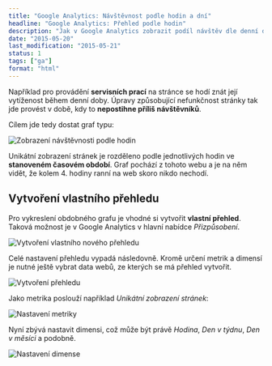 ```yaml
---
title: "Google Analytics: Návštěvnost podle hodin a dní"
headline: "Google Analytics: Přehled podle hodin"
description: "Jak v Google Analytics zobrazit podíl návštěv dle denní doby nebo dnů v týdnu."
date: "2015-05-20"
last_modification: "2015-05-21"
status: 1
tags: ["ga"]
format: "html"
---
```


<p>Například pro provádění <b>servisních prací</b> na stránce se hodí znát její vytíženost během denní doby. Úpravy způsobující nefunkčnost stránky tak jde provést v době, kdy to <b>nepostihne příliš návštěvníků</b>.</p>

<p>Cílem jde tedy dostat graf typu:</p>

<p><img src="/files/ga-hodiny-dny/podle-hodin.png" alt="Zobrazení návštěvnosti podle hodin" class="border"></p>













<p>Unikátní zobrazení stránek je rozděleno podle jednotlivých hodin ve <b>stanoveném časovém období</b>. Graf pochází z tohoto webu a je na něm vidět, že kolem 4. hodiny ranní na web skoro nikdo nechodí.</p>



<h2 id="vlastni-prehled">Vytvoření vlastního přehledu</h2>

<p>Pro vykreslení obdobného grafu je vhodné si vytvořit <b>vlastní přehled</b>. Taková možnost je v Google Analytics v hlavní nabídce <i>Přizpůsobení</i>.</p>


<p><img src="/files/ga-hodiny-dny/novy-prehled.png" alt="Vytvoření vlastního nového přehledu" class="border"></p>















<p>Celé nastavení přehledu vypadá následovně. Kromě určení metrik a dimensí je nutné ještě vybrat data webů, ze kterých se má přehled vytvořit.</p>

<p><img src="/files/ga-hodiny-dny/vytvoreni-prehledu.png" alt="Vytvoření přehledu" class="border"></p>
















































<p>Jako metrika poslouží například <i>Unikátní zobrazení stránek</i>:</p>


<p><img src="/files/ga-hodiny-dny/metrika.png" alt="Nastavení metriky" class="border"></p>




















<p>Nyní zbývá nastavit dimensi, což může být právě <i>Hodina</i>, <i>Den v týdnu</i>, <i>Den v měsíci</i> a podobně.</p>

<p><img src="/files/ga-hodiny-dny/dimenze.png" alt="Nastavení dimense" class="border"></p>


















